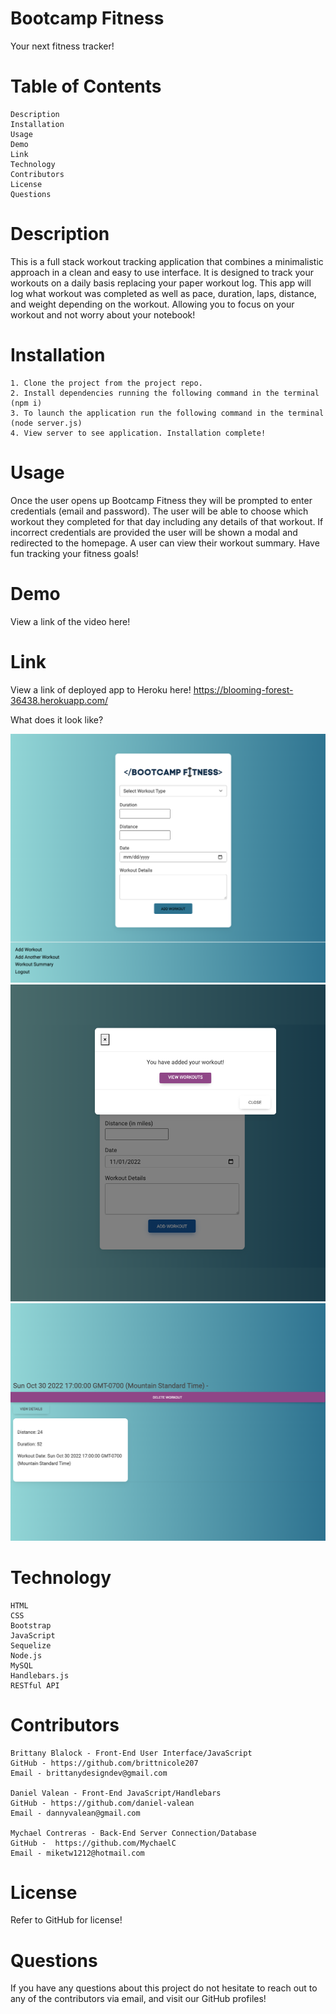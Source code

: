 # Bootcamp Fitness

Your next fitness tracker!

# Table of Contents

    Description
    Installation
    Usage
    Demo
    Link
    Technology
    Contributors
    License
    Questions

# Description

This is a full stack workout tracking application that combines a minimalistic approach in a clean and easy to use interface. It is designed to track your workouts on a daily basis replacing your paper workout log. This app will log what workout was completed as well as pace, duration, laps, distance, and weight depending on the workout. Allowing you to focus on your workout and not worry about your notebook!

# Installation

    1. Clone the project from the project repo.
    2. Install dependencies running the following command in the terminal (npm i)
    3. To launch the application run the following command in the terminal (node server.js)
    4. View server to see application. Installation complete!

# Usage

Once the user opens up Bootcamp Fitness they will be prompted to enter credentials (email and password). The user will be able to choose which workout they completed for that day including any details of that workout. If incorrect credentials are provided the user will be shown a modal and redirected to the homepage. A user can view their workout summary. Have fun tracking your fitness goals!

# Demo

View a link of the video here!

# Link

View a link of deployed app to Heroku here!
https://blooming-forest-36438.herokuapp.com/

What does it look like? 

![screenshot](./assets/Screen%20Shot%202022-11-01%20at%201.30.44%20PM.png)
![screenshot](./assets/Screen%20Shot%202022-11-01%20at%201.45.08%20PM.png)
![screenshot](./assets/Screen%20Shot%202022-11-01%20at%201.34.13%20PM.png)

# Technology

    HTML
    CSS
    Bootstrap
    JavaScript
    Sequelize
    Node.js
    MySQL
    Handlebars.js
    RESTful API

# Contributors

    Brittany Blalock - Front-End User Interface/JavaScript
    GitHub - https://github.com/brittnicole207
    Email - brittanydesigndev@gmail.com

    Daniel Valean - Front-End JavaScript/Handlebars
    GitHub - https://github.com/daniel-valean
    Email - dannyvalean@gmail.com 

    Mychael Contreras - Back-End Server Connection/Database
    GitHub -  https://github.com/MychaelC
    Email - miketw1212@hotmail.com

# License

Refer to GitHub for license!

# Questions

If you have any questions about this project do not hesitate to reach out to any of the contributors via email, and visit our GitHub profiles!